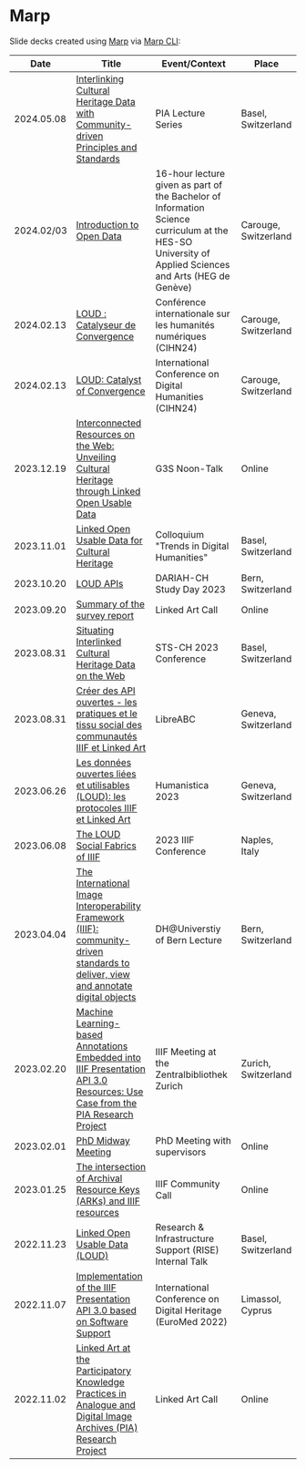 # Marp

 Slide decks created using [Marp](https://marp.app) via [Marp CLI](https://github.com/marp-team/marp-cli):

| **Date**   	| **Title**                                                                                                                                                                          	| **Event/Context**                                           	| **Place**           	|
|------------	|------------------------------------------------------------------------------------------------------------------------------------------------------------------------------------	|-------------------------------------------------------------	|---------------------	|
| 2024.05.08 	| [Interlinking Cultural Heritage Data with Community-driven Principles and Standards](https://julsraemy.ch/prezi/pia-ringvorlesung-2024.html)                                 	| PIA Lecture Series                                               	| Basel, Switzerland              	|
| 2024.02/03 	| [Introduction to Open Data](https://julsraemy.ch/prezi/intro-open-data-2024.html)                                 	| 16-hour lecture given as part of the Bachelor of Information Science curriculum at the HES-SO University of Applied Sciences and Arts (HEG de Genève)                                               	| Carouge, Switzerland              	|
| 2024.02.13 	| [LOUD : Catalyseur de Convergence](https://julsraemy.ch/prezi/cihn24-loud-catalyseur-convergence.html)                                	| Conférence internationale sur les humanités numériques (CIHN24)                                              	| Carouge, Switzerland              	|
| 2024.02.13 	| [LOUD: Catalyst of Convergence](https://julsraemy.ch/prezi/cihn24-loud-catalyst-convergence.html)                                	| International Conference on Digital Humanities (CIHN24)                                              	| Carouge, Switzerland              	|
| 2023.12.19 	| [Interconnected Resources on the Web: Unveiling Cultural Heritage through Linked Open Usable Data](https://julsraemy.ch/prezi/noon-talk-loud.html)                                 	| G3S Noon-Talk                                               	| Online              	|
| 2023.11.01 	| [Linked Open Usable Data for Cultural Heritage](https://julsraemy.ch/prezi/loud-colloquium-trends-dh.html)                                                                         	| Colloquium "Trends in Digital Humanities"                   	| Basel, Switzerland  	|
| 2023.10.20 	| [LOUD APIs](https://julsraemy.ch/prezi/loud-apis-studyday2023.html)                                                                                                                	| DARIAH-CH Study Day 2023                                    	| Bern, Switzerland   	|
| 2023.09.20 	| [Summary of the survey report](https://julsraemy.ch/prezi/iiif-la-surveyreport.html)                                                                                               	| Linked Art Call                                             	| Online              	|
| 2023.08.31 	| [Situating Interlinked Cultural Heritage Data on the Web](https://julsraemy.ch/prezi/sts-ch-2023.html)                                                                             	| STS-CH 2023 Conference                                      	| Basel, Switzerland  	|
| 2023.08.31 	| [Créer des API ouvertes - les pratiques et le tissu social des communautés IIIF et Linked Art](https://julsraemy.ch/prezi/libreabc2023.html)                                       	| LibreABC                                                    	| Geneva, Switzerland 	|
| 2023.06.26 	| [Les données ouvertes liées et utilisables (LOUD): les protocoles IIIF et Linked Art](https://julsraemy.ch/prezi/humanistica2023-iiif-loud.html)                                   	| Humanistica 2023                                            	| Geneva, Switzerland 	|
| 2023.06.08 	| [The LOUD Social Fabrics of IIIF](https://julsraemy.ch/prezi/loud-social-fabrics-iiif.html)                                                                                        	| 2023 IIIF Conference                                        	| Naples, Italy       	|
| 2023.04.04 	| [The International Image Interoperability Framework (IIIF): community-driven standards to deliver, view and annotate digital objects](https://julsraemy.ch/prezi/iiif-unibe.html)  	| DH@Universtiy of Bern Lecture                               	| Bern, Switzerland   	|
| 2023.02.20 	| [Machine Learning-based Annotations Embedded into IIIF Presentation API 3.0 Resources: Use Case from the PIA Research Project](https://julsraemy.ch/prezi/pia-annotations-zb.html) 	| IIIF Meeting at the Zentralbibliothek Zurich                	| Zurich, Switzerland 	|
| 2023.02.01 	| [PhD Midway Meeting](https://julsraemy.ch/prezi/loud-midway.html)                                                                                                                  	| PhD Meeting with supervisors                                	| Online              	|
| 2023.01.25 	| [The intersection of Archival Resource Keys (ARKs) and IIIF resources](https://julsraemy.ch/prezi/ark-iiif.html)                                                                   	| IIIF Community Call                                         	| Online              	|
| 2022.11.23 	| [Linked Open Usable Data (LOUD)](https://julsraemy.ch/prezi/loud-rise.html)                                                                                                        	| Research & Infrastructure Support (RISE) Internal Talk      	| Basel, Switzerland  	|
| 2022.11.07 	| [Implementation of the IIIF Presentation API 3.0 based on Software Support](https://julsraemy.ch/prezi/euromed2022-pia-iiif.html)                                                  	| International Conference on Digital Heritage (EuroMed 2022) 	| Limassol, Cyprus    	|
| 2022.11.02 	| [Linked Art at the Participatory Knowledge Practices in Analogue and Digital Image Archives (PIA) Research Project](https://julsraemy.ch/prezi/linkedart-pia.html)                 	| Linked Art Call                                             	| Online              	|